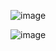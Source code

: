
![image](https://user-images.githubusercontent.com/81767933/185115284-b39389bb-1254-4c28-90c6-4f28069ac537.png)

![image](https://user-images.githubusercontent.com/81767933/185115375-6352c840-880c-49c1-a212-76d22d72c30c.png)
